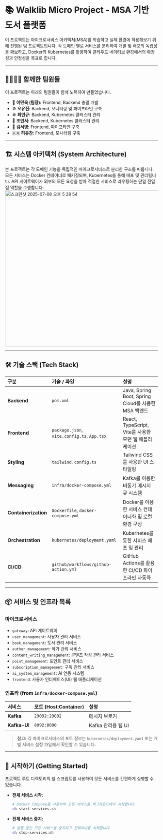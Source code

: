 # 📚 Walklib Micro Project - MSA 기반 도서 플랫폼

이 프로젝트는 마이크로서비스 아키텍처(MSA)를 학습하고 실제 환경에 적용해보기 위해 진행된 팀 프로젝트입니다. 각 도메인 별로 서비스를 분리하여 개발 및 배포의 독립성을 확보하고, Docker와 Kubernetes를 활용하여 클라우드 네이티브 환경에서의 확장성과 안정성을 목표로 합니다.

---

## 👨‍👩‍👧‍👦 함께한 팀원들

이 프로젝트는 아래의 팀원들이 함께 노력하여 만들었습니다.

*   👑 **이민욱 (팀장):** Frontend, Backend 총괄 개발
*   ⚙️ **오유진:** Backend, 모니터링 및 파이프라인 구축
*   ☸️ **최인규:** Backend, Kubernetes 클러스터 관리
*   🚀 **조연서:** Backend, Kubernetes 클러스터 관리
*   🎨 **김서영:** Frontend, 파이프라인 구축 
*   🇰🇷 **허유찬:** Frontend, 모니터링 구축 

---

## 🏗️ 시스템 아키텍처 (System Architecture)

본 프로젝트는 각 도메인 기능을 독립적인 마이크로서비스로 분리한 구조를 따릅니다. 모든 서비스는 Docker 컨테이너로 패키징되며, Kubernetes를 통해 배포 및 관리됩니다. API 게이트웨이가 외부의 모든 요청을 받아 적절한 서비스로 라우팅하는 단일 진입점 역할을 수행합니다.
<img width="512" alt="스크린샷 2025-07-08 오후 5 28 54" src="https://github.com/user-attachments/assets/ccf1cba2-8048-4f64-b72b-adade7eaacdb" />


---

## 🛠️ 기술 스택 (Tech Stack)

| 구분 | 기술 / 파일 | 설명 |
| :--- | :--- | :--- |
| **Backend** | `pom.xml` | Java, Spring Boot, Spring Cloud를 사용한 MSA 백엔드 |
| **Frontend** | `package.json`, `vite.config.ts`, `App.tsx` | React, TypeScript, Vite를 사용한 모던 웹 애플리케이션 |
| **Styling** | `tailwind.config.ts` | Tailwind CSS를 사용한 UI 스타일링 |
| **Messaging** | `infra/docker-compose.yml` | Kafka를 이용한 비동기 메시지 큐 시스템 |
| **Containerization** | `Dockerfile`, `docker-compose.yml` | Docker를 이용한 서비스 컨테이너화 및 로컬 환경 구성 |
| **Orchestration** | `kubernetes/deployment.yaml` | Kubernetes를 통한 서비스 배포 및 관리 |
| **CI/CD** | `github/workflows/github-action.yml` | GitHub Actions를 활용한 CI/CD 파이프라인 자동화 |

---

## 📦 서비스 및 인프라 목록

### 마이크로서비스

*   `gateway`: API 게이트웨이
*   `user_management`: 사용자 관리 서비스
*   `book_management`: 도서 관리 서비스
*   `author_management`: 작가 관리 서비스
*   `content_writing_management`: 콘텐츠 작성 관리 서비스
*   `point_management`: 포인트 관리 서비스
*   `subscription_management`: 구독 관리 서비스
*   `ai_system_management`: AI 연동 시스템
*   `frontend`: 사용자 인터페이스(UI) 웹 애플리케이션

### 인프라 (from `infra/docker-compose.yml`)

| 서비스 | 포트 (Host:Container) | 설명 |
| :--- | :--- | :--- |
| **Kafka** | `29092:29092` | 메시지 브로커 |
| **Kafka-UI** | `8092:8080` | Kafka 관리용 웹 UI |

> **참고:** 각 마이크로서비스의 포트 정보는 `kubernetes/deployment.yaml` 또는 개별 서비스 설정 파일에서 확인할 수 있습니다.

---

## 🚀 시작하기 (Getting Started)

프로젝트 루트 디렉토리의 쉘 스크립트를 사용하여 모든 서비스를 간편하게 실행할 수 있습니다.

*   **전체 서비스 시작:**
    ```bash
    # Docker Compose를 사용하여 모든 서비스를 백그라운드에서 시작합니다.
    sh start-services.sh
    ```

*   **전체 서비스 중지:**
    ```bash
    # 실행 중인 모든 서비스를 중지하고 컨테이너를 삭제합니다.
    sh stop-services.sh
    ```
